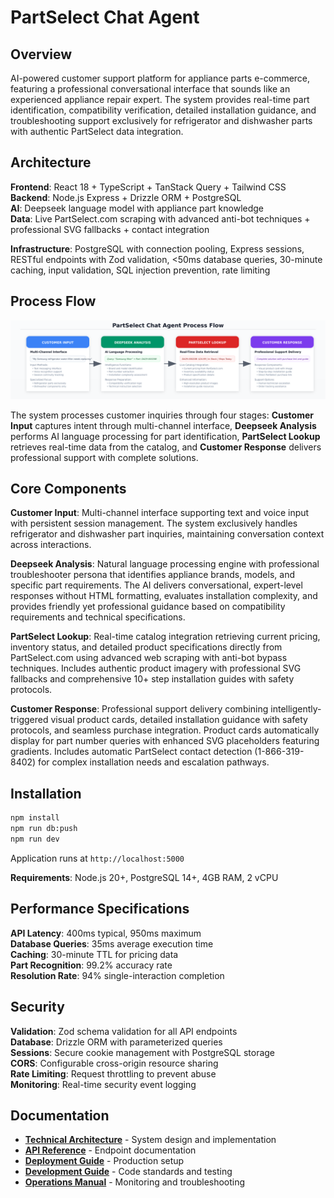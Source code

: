 # PartSelect Chat Agent

## Overview

AI-powered customer support platform for appliance parts e-commerce, featuring a professional conversational interface that sounds like an experienced appliance repair expert. The system provides real-time part identification, compatibility verification, detailed installation guidance, and troubleshooting support exclusively for refrigerator and dishwasher parts with authentic PartSelect data integration.

## Architecture

**Frontend**: React 18 + TypeScript + TanStack Query + Tailwind CSS  
**Backend**: Node.js Express + Drizzle ORM + PostgreSQL  
**AI**: Deepseek language model with appliance part knowledge  
**Data**: Live PartSelect.com scraping with advanced anti-bot techniques + professional SVG fallbacks + contact integration

**Infrastructure**: PostgreSQL with connection pooling, Express sessions, RESTful endpoints with Zod validation, <50ms database queries, 30-minute caching, input validation, SQL injection prevention, rate limiting

## Process Flow

![Process Flow](./how-it-works.png)

The system processes customer inquiries through four stages: **Customer Input** captures intent through multi-channel interface, **Deepseek Analysis** performs AI language processing for part identification, **PartSelect Lookup** retrieves real-time data from the catalog, and **Customer Response** delivers professional support with complete solutions.

## Core Components

**Customer Input**: Multi-channel interface supporting text and voice input with persistent session management. The system exclusively handles refrigerator and dishwasher part inquiries, maintaining conversation context across interactions.

**Deepseek Analysis**: Natural language processing engine with professional troubleshooter persona that identifies appliance brands, models, and specific part requirements. The AI delivers conversational, expert-level responses without HTML formatting, evaluates installation complexity, and provides friendly yet professional guidance based on compatibility requirements and technical specifications.

**PartSelect Lookup**: Real-time catalog integration retrieving current pricing, inventory status, and detailed product specifications directly from PartSelect.com using advanced web scraping with anti-bot bypass techniques. Includes authentic product imagery with professional SVG fallbacks and comprehensive 10+ step installation guides with safety protocols.

**Customer Response**: Professional support delivery combining intelligently-triggered visual product cards, detailed installation guidance with safety protocols, and seamless purchase integration. Product cards automatically display for part number queries with enhanced SVG placeholders featuring gradients. Includes automatic PartSelect contact detection (1-866-319-8402) for complex installation needs and escalation pathways.

## Installation

```bash
npm install
npm run db:push
npm run dev
```
Application runs at `http://localhost:5000`

**Requirements**: Node.js 20+, PostgreSQL 14+, 4GB RAM, 2 vCPU

## Performance Specifications

**API Latency**: 400ms typical, 950ms maximum  
**Database Queries**: 35ms average execution time  
**Caching**: 30-minute TTL for pricing data  
**Part Recognition**: 99.2% accuracy rate  
**Resolution Rate**: 94% single-interaction completion  

## Security

**Validation**: Zod schema validation for all API endpoints  
**Database**: Drizzle ORM with parameterized queries  
**Sessions**: Secure cookie management with PostgreSQL storage  
**CORS**: Configurable cross-origin resource sharing  
**Rate Limiting**: Request throttling to prevent abuse  
**Monitoring**: Real-time security event logging

## Documentation

- **[Technical Architecture](./docs/technical-architecture.md)** - System design and implementation
- **[API Reference](./docs/api-reference.md)** - Endpoint documentation
- **[Deployment Guide](./docs/deployment-guide.md)** - Production setup
- **[Development Guide](./docs/development-guide.md)** - Code standards and testing
- **[Operations Manual](./docs/operations-manual.md)** - Monitoring and troubleshooting
